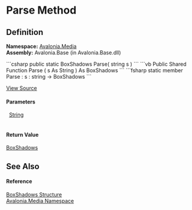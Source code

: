 # Parse Method




## Definition
**Namespace:** <a href="N_Avalonia_Media">Avalonia.Media</a>  
**Assembly:** Avalonia.Base (in Avalonia.Base.dll)

<Tabs groupId="api-code-preview">
<TabItem value="csharp" label="C#">
```csharp
public static BoxShadows Parse(
	string s
)
```
</TabItem>
<TabItem value="vb" label="VB">
```vb
Public Shared Function Parse ( 
	s As String
) As BoxShadows
```
</TabItem>
<TabItem value="fsharp" label="F#">
```fsharp
static member Parse : 
        s : string -> BoxShadows 
```
</TabItem>
</Tabs>



<a href="https://github.com/AvaloniaUI/Avalonia/tree/master/src/Avalonia.Base/Media/BoxShadows.cs#L87" title="View the source code">View Source</a>



#### Parameters
<dl><dt>  <a href="https://learn.microsoft.com/dotnet/api/system.string" target="_blank" rel="noopener noreferrer">String</a></dt><dd> </dd></dl>

#### Return Value
<a href="T_Avalonia_Media_BoxShadows">BoxShadows</a>

## See Also


#### Reference
<a href="T_Avalonia_Media_BoxShadows">BoxShadows Structure</a>  
<a href="N_Avalonia_Media">Avalonia.Media Namespace</a>  

